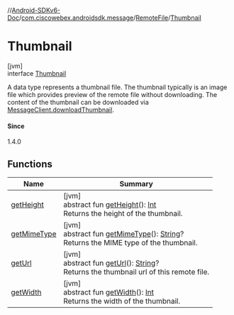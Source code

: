 //[Android-SDKv6-Doc](../../../../index.md)/[com.ciscowebex.androidsdk.message](../../index.md)/[RemoteFile](../index.md)/[Thumbnail](index.md)

# Thumbnail

[jvm]\
interface [Thumbnail](index.md)

A data type represents a thumbnail file. The thumbnail typically is an image file which provides preview of the remote file without downloading. The content of the thumbnail can be downloaded via [MessageClient.downloadThumbnail](../../-message-client/download-thumbnail.md).

#### Since

1.4.0

## Functions

| Name | Summary |
|---|---|
| [getHeight](get-height.md) | [jvm]<br>abstract fun [getHeight](get-height.md)(): [Int](https://kotlinlang.org/api/latest/jvm/stdlib/kotlin/-int/index.html)<br>Returns the height of the thumbnail. |
| [getMimeType](get-mime-type.md) | [jvm]<br>abstract fun [getMimeType](get-mime-type.md)(): [String](https://kotlinlang.org/api/latest/jvm/stdlib/kotlin/-string/index.html)?<br>Returns the MIME type of the thumbnail. |
| [getUrl](get-url.md) | [jvm]<br>abstract fun [getUrl](get-url.md)(): [String](https://kotlinlang.org/api/latest/jvm/stdlib/kotlin/-string/index.html)?<br>Returns the thumbnail url of this remote file. |
| [getWidth](get-width.md) | [jvm]<br>abstract fun [getWidth](get-width.md)(): [Int](https://kotlinlang.org/api/latest/jvm/stdlib/kotlin/-int/index.html)<br>Returns the width of the thumbnail. |
